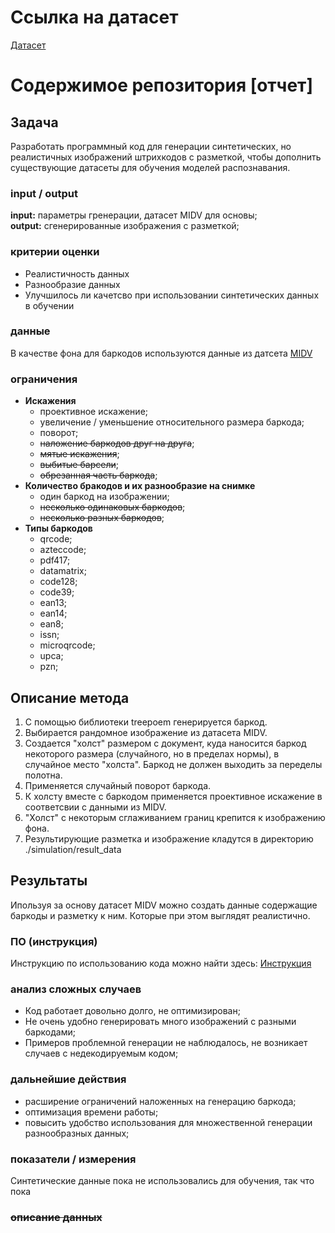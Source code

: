 # Ссылка на датасет

[Датасет](https://disk.yandex.ru/d/RlW-0dqfkZciDQ)



# Содержимое репозитория [отчет]

## Задача

Разработать программный код для генерации синтетических, но реалистичных изображений штрихкодов с разметкой, чтобы дополнить существующие датасеты для обучения моделей распознавания.

### input / output

**input:**    параметры гренерации, датасет MIDV для основы;\
**output:**   сгенерированные изображения с разметкой;

### критерии оценки

- Реалистичность данных
- Разнообразие данных
- Улучшилось ли качетсво при использовании синтетических данных в обучении

### данные

В качестве фона для баркодов используются данные из датсета [MIDV](https://www.kaggle.com/datasets/kontheeboonmeeprakob/midv500)

### ограничения

- **Искажения**
    - проективное искажение;
    - увеличение / уменьшение относительного размера баркода;
    - поворот;
    - ~~наложение баркодов друг на друга~~;
    - ~~мятые искажения~~;
    - ~~выбитые барсели~~;
    - ~~обрезанная часть баркода~~;
- **Количество бракодов и их разнообразие на снимке**
    - один баркод на изображении;
    - ~~несколько одинаковых баркодов~~;
    - ~~несколько разных баркодов~~;
- **Типы баркодов**
    - qrcode; 
    - azteccode; 
    - pdf417; 
    - datamatrix; 
    - code128; 
    - code39; 
    - ean13; 
    - ean14; 
    - ean8; 
    - issn; 
    - microqrcode; 
    - upca; 
    - pzn; 

## Описание метода

1. С помощью библиотеки treepoem генерируется баркод.
2. Выбирается рандомное изображение из датасета MIDV.
3. Создается "холст" размером с документ, куда наносится баркод некоторого размера (случайного, но в пределах нормы), в случайное место "холста". Баркод не должен выходить за переделы полотна.
4. Применяется случайный поворот баркода.
5. К холсту вместе с баркодом применяется проективное искажение в соответсвии с данными из MIDV.
6. "Холст" с некоторым сглаживанием границ крепится к изображению фона.
7. Результирующие разметка и изображение кладутся в директорию ./simulation/result_data

## Результаты

Ипользуя за основу датасет MIDV можно создать данные содержащие баркоды и разметку к ним. Которые при этом выглядят реалистично.

### ПО (инструкция)

Инструкцию по использованию кода можно найти здесь:  [Инструкция](https://github.com/Keiko-Chan/mipt2025-Dudenko-E-I/blob/main/simulation/Readme.md)

### анализ сложных случаев

- Код работает довольно долго, не оптимизирован;
- Не очень удобно генерировать много изображений с разными баркодами;
- Примеров проблемной генерации не наблюдалось, не возникает случаев с недекодируемым кодом;

### дальнейшие действия  

- расширение ограничений наложенных на генерацию баркода;
- оптимизация времени работы;
- повысить удобство использования для множественной генерации разнообразных данных;

### показатели / измерения

Синтетические данные пока не использовались для обучения, так что пока 

### ~~описание данных~~


    

